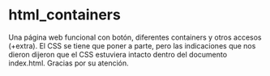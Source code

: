 # html_containers
Una página web funcional con botón, diferentes containers y otros accesos (+extra). El CSS se tiene que poner a parte, pero las indicaciones que nos dieron dijeron que 
el CSS estuviera intacto dentro del documento index.html. Gracias por su atención. 
